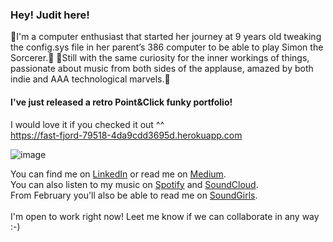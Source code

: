 ### Hey! Judit here!

👾I'm a computer enthusiast that started her journey at 9 years old tweaking the config.sys file in her parent’s 386 computer to be able to play Simon the Sorcerer.👾
🌚Still with the same curiosity for the inner workings of things, passionate about music from both sides of the applause, amazed by both indie and AAA technological marvels.🌚

#### I've just released a retro Point&Click funky portfolio! 
I would love it if you checked it out ^^\
https://fast-fjord-79518-4da9cdd3695d.herokuapp.com

![image](https://github.com/juditk84/juditk84/assets/131674854/8ac6beea-fe4a-4529-8655-17b54ea49f62)

You can find me on [LinkedIn](https://www.linkedin.com/in/judit-calero-timoneda-77ba06287/) or read me on [Medium](https://medium.com/@judit.calero84).\
You can also listen to my music on [Spotify](https://open.spotify.com/artist/6VDrSLjL3geT6arAzK3kny?si=QK2DIE0UQe6NBoAopUPhFw) and [SoundCloud](https://soundcloud.com/judit_k).\
From February you'll also be able to read me on [SoundGirls](https://soundgirls.org).\
\
I'm open to work right now! Leet me know if we can collaborate in any way :-)
<!--
**juditk84/juditk84** is a ✨ _special_ ✨ repository because its `README.md` (this file) appears on your GitHub profile.

Here are some ideas to get you started:

- 🔭 I’m currently working on ...
- 🌱 I’m currently learning ...
- 👯 I’m looking to collaborate on ...
- 🤔 I’m looking for help with ...
- 💬 Ask me about ...
- 📫 How to reach me: ...
- 😄 Pronouns: ...
- ⚡ Fun fact: ...
-->
